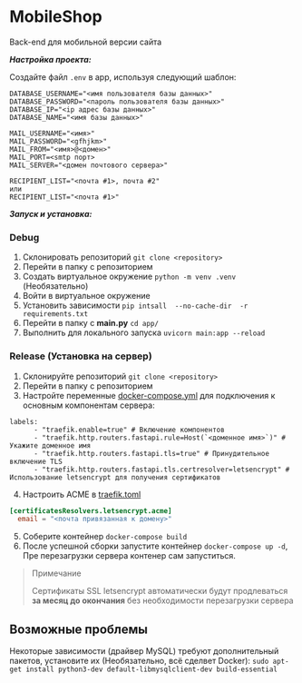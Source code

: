 # MobileShop
Back-end для мобильной версии сайта

***Настройка проекта:***

Создайте файл `.env` в app, используя следующий шаблон:

```.env
DATABASE_USERNAME="<имя пользователя базы данных>"
DATABASE_PASSWORD="<пароль пользователя базы данных>"
DATABASE_IP="<ip адрес базы данных>"
DATABASE_NAME="<имя базы данных>"

MAIL_USERNAME="<имя>"
MAIL_PASSWORD="<gfhjkm>"
MAIL_FROM="<имя>@<домен>"
MAIL_PORT=<smtp порт>
MAIL_SERVER="<домен почтового сервера>"

RECIPIENT_LIST="<почта #1>, почта #2"
или 
RECIPIENT_LIST="<почта #1>"
```

***Запуск и установка:***
### Debug
1. Склонировать репозиторий `git clone <repository>`
2. Перейти в папку с репозиторием
3. Создать виртуальное окружение `python -m venv .venv` (Необязательно)
4. Войти в виртуальное окружение
5. Установить зависимости `pip intsall  --no-cache-dir  -r requirements.txt`
6. Перейти в папку с **main.py** `cd app/`
7. Выполнить для локального запуска `uvicorn main:app --reload`

### Release (Установка на сервер)
1. Склонируйте репозиторий `git clone <repository>`
2. Перейти в папку с репозиторием
3. Настройте переменные [docker-compose.yml](https://github.com/TheJecksMan/MobileShop/blob/master/docker-compose.yml) для подключения к основным компонентам сервера:
```Docker
labels:
      - "traefik.enable=true" # Включение компонентов
      - "traefik.http.routers.fastapi.rule=Host(`<доменное имя>`)" # Укажите доменное имя
      - "traefik.http.routers.fastapi.tls=true" # Принудительное включение TLS
      - "traefik.http.routers.fastapi.tls.certresolver=letsencrypt" # Использование letsencrypt для получения сертификатов
```
4. Настроить ACME в [traefik.toml](https://github.com/TheJecksMan/MobileShop/blob/master/traefik.toml)
```toml
[certificatesResolvers.letsencrypt.acme]
  email = "<почта привязанная к домену>"
```
5. Соберите контейнер `docker-compose build`
6. После успешной сборки запустите контейнер `docker-compose up -d`, Пре перезагрузки сервера контенер сам запуститься.

> Примечание
>
> Сертификаты SSL letsencrypt автоматически будут продлеваться **за месяц до окончания** без необходимости перезагрузки сервера


## Возможные проблемы
Некоторые зависимости (драйвер MySQL) требуют дополнительный пакетов, установите их (Необязательно, всё сделвет Docker):
`sudo apt-get install python3-dev default-libmysqlclient-dev build-essential`
